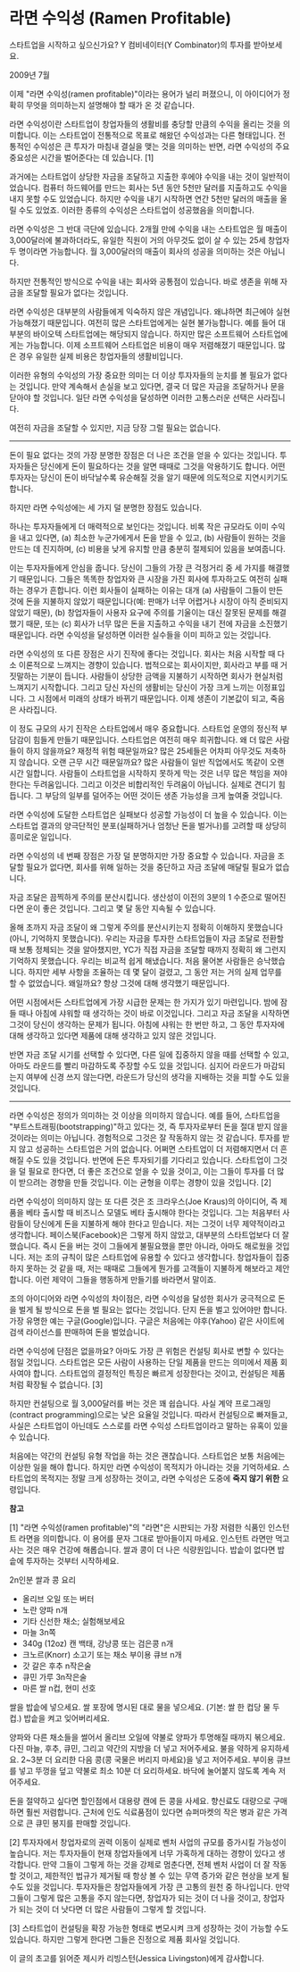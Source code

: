 # 라면 수익성 (Ramen Profitable)

스타트업을 시작하고 싶으신가요? Y 컴비네이터(Y Combinator)의 투자를 받아보세요.

2009년 7월

이제 "라면 수익성(ramen profitable)"이라는 용어가 널리 퍼졌으니, 이 아이디어가 정확히 무엇을 의미하는지 설명해야 할 때가 온 것 같습니다.

라면 수익성이란 스타트업이 창업자들의 생활비를 충당할 만큼의 수익을 올리는 것을 의미합니다. 이는 스타트업이 전통적으로 목표로 해왔던 수익성과는 다른 형태입니다. 전통적인 수익성은 큰 투자가 마침내 결실을 맺는 것을 의미하는 반면, 라면 수익성의 주요 중요성은 시간을 벌어준다는 데 있습니다. [1]

과거에는 스타트업이 상당한 자금을 조달하고 지출한 후에야 수익을 내는 것이 일반적이었습니다. 컴퓨터 하드웨어를 만드는 회사는 5년 동안 5천만 달러를 지출하고도 수익을 내지 못할 수도 있었습니다. 하지만 수익을 내기 시작하면 연간 5천만 달러의 매출을 올릴 수도 있었죠. 이러한 종류의 수익성은 스타트업이 성공했음을 의미합니다.

라면 수익성은 그 반대 극단에 있습니다. 2개월 만에 수익을 내는 스타트업은 월 매출이 3,000달러에 불과하더라도, 유일한 직원이 거의 아무것도 없이 살 수 있는 25세 창업자 두 명이라면 가능합니다. 월 3,000달러의 매출이 회사의 성공을 의미하는 것은 아닙니다.

하지만 전통적인 방식으로 수익을 내는 회사와 공통점이 있습니다. 바로 생존을 위해 자금을 조달할 필요가 없다는 것입니다.

라면 수익성은 대부분의 사람들에게 익숙하지 않은 개념입니다. 왜냐하면 최근에야 실현 가능해졌기 때문입니다. 여전히 많은 스타트업에게는 실현 불가능합니다. 예를 들어 대부분의 바이오텍 스타트업에는 해당되지 않습니다. 하지만 많은 소프트웨어 스타트업에게는 가능합니다. 이제 소프트웨어 스타트업은 비용이 매우 저렴해졌기 때문입니다. 많은 경우 유일한 실제 비용은 창업자들의 생활비입니다.

이러한 유형의 수익성의 가장 중요한 의미는 더 이상 투자자들의 눈치를 볼 필요가 없다는 것입니다. 만약 계속해서 손실을 보고 있다면, 결국 더 많은 자금을 조달하거나 문을 닫아야 할 것입니다. 일단 라면 수익성을 달성하면 이러한 고통스러운 선택은 사라집니다.

여전히 자금을 조달할 수 있지만, 지금 당장 그럴 필요는 없습니다.

---

돈이 필요 없다는 것의 가장 분명한 장점은 더 나은 조건을 얻을 수 있다는 것입니다. 투자자들은 당신에게 돈이 필요하다는 것을 알면 때때로 그것을 악용하기도 합니다. 어떤 투자자는 당신이 돈이 바닥날수록 유순해질 것을 알기 때문에 의도적으로 지연시키기도 합니다.

하지만 라면 수익성에는 세 가지 덜 분명한 장점도 있습니다.

하나는 투자자들에게 더 매력적으로 보인다는 것입니다. 비록 작은 규모라도 이미 수익을 내고 있다면, (a) 최소한 누군가에게서 돈을 받을 수 있고, (b) 사람들이 원하는 것을 만드는 데 진지하며, (c) 비용을 낮게 유지할 만큼 충분히 절제되어 있음을 보여줍니다.

이는 투자자들에게 안심을 줍니다. 당신이 그들의 가장 큰 걱정거리 중 세 가지를 해결했기 때문입니다. 그들은 똑똑한 창업자와 큰 시장을 가진 회사에 투자하고도 여전히 실패하는 경우가 흔합니다. 이런 회사들이 실패하는 이유는 대개 (a) 사람들이 그들이 만든 것에 돈을 지불하지 않았기 때문입니다(예: 판매가 너무 어렵거나 시장이 아직 준비되지 않았기 때문), (b) 창업자들이 사용자 요구에 주의를 기울이는 대신 잘못된 문제를 해결했기 때문, 또는 (c) 회사가 너무 많은 돈을 지출하고 수익을 내기 전에 자금을 소진했기 때문입니다. 라면 수익성을 달성하면 이러한 실수들을 이미 피하고 있는 것입니다.

라면 수익성의 또 다른 장점은 사기 진작에 좋다는 것입니다. 회사는 처음 시작할 때 다소 이론적으로 느껴지는 경향이 있습니다. 법적으로는 회사이지만, 회사라고 부를 때 거짓말하는 기분이 듭니다. 사람들이 상당한 금액을 지불하기 시작하면 회사가 현실처럼 느껴지기 시작합니다. 그리고 당신 자신의 생활비는 당신이 가장 크게 느끼는 이정표입니다. 그 시점에서 미래의 상태가 바뀌기 때문입니다. 이제 생존이 기본값이 되고, 죽음은 사라집니다.

이 정도 규모의 사기 진작은 스타트업에서 매우 중요합니다. 스타트업 운영의 정신적 부담감이 힘들게 만들기 때문입니다. 스타트업은 여전히 매우 희귀합니다. 왜 더 많은 사람들이 하지 않을까요? 재정적 위험 때문일까요? 많은 25세들은 어차피 아무것도 저축하지 않습니다. 오랜 근무 시간 때문일까요? 많은 사람들이 일반 직업에서도 똑같이 오랜 시간 일합니다. 사람들이 스타트업을 시작하지 못하게 막는 것은 너무 많은 책임을 져야 한다는 두려움입니다. 그리고 이것은 비합리적인 두려움이 아닙니다. 실제로 견디기 힘듭니다. 그 부담의 일부를 덜어주는 어떤 것이든 생존 가능성을 크게 높여줄 것입니다.

라면 수익성에 도달한 스타트업은 실패보다 성공할 가능성이 더 높을 수 있습니다. 이는 스타트업 결과의 양극단적인 분포(실패하거나 엄청난 돈을 벌거나)를 고려할 때 상당히 흥미로운 일입니다.

라면 수익성의 네 번째 장점은 가장 덜 분명하지만 가장 중요할 수 있습니다. 자금을 조달할 필요가 없다면, 회사를 위해 일하는 것을 중단하고 자금 조달에 매달릴 필요가 없습니다.

자금 조달은 끔찍하게 주의를 분산시킵니다. 생산성이 이전의 3분의 1 수준으로 떨어진다면 운이 좋은 것입니다. 그리고 몇 달 동안 지속될 수 있습니다.

올해 초까지 자금 조달이 왜 그렇게 주의를 분산시키는지 정확히 이해하지 못했습니다(아니, 기억하지 못했습니다). 우리는 자금을 투자한 스타트업들이 자금 조달로 전환할 때 보통 정체되는 것을 알아챘지만, YC가 직접 자금을 조달할 때까지 정확히 왜 그런지 기억하지 못했습니다. 우리는 비교적 쉽게 해냈습니다. 처음 물어본 사람들은 승낙했습니다. 하지만 세부 사항을 조율하는 데 몇 달이 걸렸고, 그 동안 저는 거의 실제 업무를 할 수 없었습니다. 왜일까요? 항상 그것에 대해 생각했기 때문입니다.

어떤 시점에서든 스타트업에게 가장 시급한 문제는 한 가지가 있기 마련입니다. 밤에 잠들 때나 아침에 샤워할 때 생각하는 것이 바로 이것입니다. 그리고 자금 조달을 시작하면 그것이 당신이 생각하는 문제가 됩니다. 아침에 샤워는 한 번만 하고, 그 동안 투자자에 대해 생각하고 있다면 제품에 대해 생각하고 있지 않은 것입니다.

반면 자금 조달 시기를 선택할 수 있다면, 다른 일에 집중하지 않을 때를 선택할 수 있고, 아마도 라운드를 빨리 마감하도록 주장할 수도 있을 것입니다. 심지어 라운드가 마감되는지 여부에 신경 쓰지 않는다면, 라운드가 당신의 생각을 지배하는 것을 피할 수도 있을 것입니다.

---

라면 수익성은 정의가 의미하는 것 이상을 의미하지 않습니다. 예를 들어, 스타트업을 "부트스트래핑(bootstrapping)"하고 있다는 것, 즉 투자자로부터 돈을 절대 받지 않을 것이라는 의미는 아닙니다. 경험적으로 그것은 잘 작동하지 않는 것 같습니다. 투자를 받지 않고 성공하는 스타트업은 거의 없습니다. 어쩌면 스타트업이 더 저렴해지면서 더 흔해질 수도 있을 것입니다. 반면에 돈은 투자되기를 기다리고 있습니다. 스타트업이 그것을 덜 필요로 한다면, 더 좋은 조건으로 얻을 수 있을 것이고, 이는 그들이 투자를 더 많이 받으려는 경향을 만들 것입니다. 이는 균형을 이루는 경향이 있을 것입니다. [2]

라면 수익성이 의미하지 않는 또 다른 것은 조 크라우스(Joe Kraus)의 아이디어, 즉 제품을 베타 출시할 때 비즈니스 모델도 베타 출시해야 한다는 것입니다. 그는 처음부터 사람들이 당신에게 돈을 지불하게 해야 한다고 믿습니다. 저는 그것이 너무 제약적이라고 생각합니다. 페이스북(Facebook)은 그렇게 하지 않았고, 대부분의 스타트업보다 더 잘했습니다. 즉시 돈을 버는 것이 그들에게 불필요했을 뿐만 아니라, 아마도 해로웠을 것입니다. 저는 조의 규칙이 많은 스타트업에 유용할 수 있다고 생각합니다. 창업자들이 집중하지 못하는 것 같을 때, 저는 때때로 그들에게 뭔가를 고객들이 지불하게 해보라고 제안합니다. 이런 제약이 그들을 행동하게 만들기를 바라면서 말이죠.

조의 아이디어와 라면 수익성의 차이점은, 라면 수익성을 달성한 회사가 궁극적으로 돈을 벌게 될 방식으로 돈을 벌 필요는 없다는 것입니다. 단지 돈을 벌고 있어야만 합니다. 가장 유명한 예는 구글(Google)입니다. 구글은 처음에는 야후(Yahoo) 같은 사이트에 검색 라이선스를 판매하여 돈을 벌었습니다.

라면 수익성에 단점은 없을까요? 아마도 가장 큰 위험은 컨설팅 회사로 변할 수 있다는 점일 것입니다. 스타트업은 모든 사람이 사용하는 단일 제품을 만드는 의미에서 제품 회사여야 합니다. 스타트업의 결정적인 특징은 빠르게 성장한다는 것이고, 컨설팅은 제품처럼 확장될 수 없습니다. [3]

하지만 컨설팅으로 월 3,000달러를 버는 것은 꽤 쉽습니다. 사실 계약 프로그래밍(contract programming)으로는 낮은 요율일 것입니다. 따라서 컨설팅으로 빠져들고, 사실은 스타트업이 아닌데도 스스로를 라면 수익성 스타트업이라고 말하는 유혹이 있을 수 있습니다.

처음에는 약간의 컨설팅 유형 작업을 하는 것은 괜찮습니다. 스타트업은 보통 처음에는 이상한 일을 해야 합니다. 하지만 라면 수익성이 목적지가 아니라는 것을 기억하세요. 스타트업의 목적지는 정말 크게 성장하는 것이고, 라면 수익성은 도중에 **죽지 않기 위한** 요령입니다.

**참고**

[1] "라면 수익성(ramen profitable)"의 "라면"은 시판되는 가장 저렴한 식품인 인스턴트 라면을 의미합니다. 이 용어를 문자 그대로 받아들이지 마세요. 인스턴트 라면만 먹고 사는 것은 매우 건강에 해롭습니다. 쌀과 콩이 더 나은 식량원입니다. 밥솥이 없다면 밥솥에 투자하는 것부터 시작하세요.

2n인분 쌀과 콩 요리
* 올리브 오일 또는 버터
* 노란 양파 n개
* 기타 신선한 채소; 실험해보세요
* 마늘 3n쪽
* 340g (12oz) 캔 백태, 강낭콩 또는 검은콩 n개
* 크노르(Knorr) 소고기 또는 채소 부이용 큐브 n개
* 갓 갈은 후추 n작은술
* 큐민 가루 3n작은술
* 마른 쌀 n컵, 현미 선호

쌀을 밥솥에 넣으세요. 쌀 포장에 명시된 대로 물을 넣으세요. (기본: 쌀 한 컵당 물 두 컵.) 밥솥을 켜고 잊어버리세요.

양파와 다른 채소들을 썰어서 올리브 오일에 약불로 양파가 투명해질 때까지 볶으세요. 다진 마늘, 후추, 큐민, 그리고 약간의 지방을 더 넣고 저어주세요. 불을 약하게 유지하세요. 2~3분 더 요리한 다음 콩(콩 국물은 버리지 마세요)을 넣고 저어주세요. 부이용 큐브를 넣고 뚜껑을 덮고 약불로 최소 10분 더 요리하세요. 바닥에 눌어붙지 않도록 계속 저어주세요.

돈을 절약하고 싶다면 할인점에서 대용량 캔에 든 콩을 사세요. 향신료도 대량으로 구매하면 훨씬 저렴합니다. 근처에 인도 식료품점이 있다면 슈퍼마켓의 작은 병과 같은 가격으로 큰 큐민 봉지를 판매할 것입니다.

[2] 투자자에서 창업자로의 권력 이동이 실제로 벤처 사업의 규모를 증가시킬 가능성이 높습니다. 저는 투자자들이 현재 창업자들에게 너무 가혹하게 대하는 경향이 있다고 생각합니다. 만약 그들이 그렇게 하는 것을 강제로 멈춘다면, 전체 벤처 사업이 더 잘 작동할 것이고, 제한적인 법규가 제거될 때 항상 볼 수 있는 무역 증가와 같은 현상을 보게 될 수도 있을 것입니다. 투자자들은 창업자들에게 가장 큰 고통의 원천 중 하나입니다. 만약 그들이 그렇게 많은 고통을 주지 않는다면, 창업자가 되는 것이 더 나을 것이고, 창업자가 되는 것이 더 낫다면 더 많은 사람들이 그렇게 할 것입니다.

[3] 스타트업이 컨설팅을 확장 가능한 형태로 변모시켜 크게 성장하는 것이 가능할 수도 있습니다. 하지만 그렇게 한다면 그들은 진정으로 제품 회사일 것입니다.

이 글의 초고를 읽어준 제시카 리빙스턴(Jessica Livingston)에게 감사합니다.